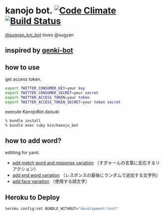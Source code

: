 # kanojo bot. [![Code Climate](https://codeclimate.com/github/sugamasao/kanojo_bot.png)](https://codeclimate.com/github/sugamasao/kanojo_bot) [![Build Status](https://travis-ci.org/sugamasao/kanojo_bot.png?branch=master)](https://travis-ci.org/sugamasao/kanojo_bot)

[@sugyan_knj_bot](https://twitter.com/sugyan_knj_bot) loves @sugyan

inspired by [genki-bot](https://github.com/sugyan/genki-bot)
----

## how to use

get access token.

```sh
export TWITTER_CONSUMER_KEY=your key
export TWITTER_CONSUMER_SECRET=your secret
export TWITTER_ACCESS_TOKEN=your token
export TWITTER_ACCESS_TOKEN_SECRET=your token secret
```

execute KanojoBot.daisuki

```sh
% bundle install
% bundle exec ruby bin/kanojo_bot
```

## how to add word?

editting for yaml.

- [add match word and response variation](data/samishisou.yaml) （すぎゃーんの言葉に反応するリアクション）
- [add end word variation](data/hagemashitai.yaml) （レスポンスの最後にランダムで追加する文字列）
- [add face variation](data/face.yaml) （使用する顔文字）

## Heroku to Deploy
```sh
heroku config:set BUNDLE_WITHOUT="development:test"
```

